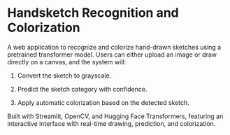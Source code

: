 # Handsketch Recognition and Colorization

A web application to recognize and colorize hand-drawn sketches using a pretrained transformer model. Users can either upload an image or draw directly on a canvas, and the system will:

1. Convert the sketch to grayscale.

2. Predict the sketch category with confidence.

3. Apply automatic colorization based on the detected sketch.

Built with Streamlit, OpenCV, and Hugging Face Transformers, featuring an interactive interface with real-time drawing, prediction, and colorization.
